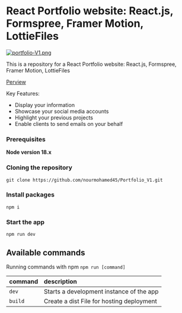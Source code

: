 # React Portfolio website: React.js, Formspree, Framer Motion, LottieFiles

[![portfolio-V1.png](https://i.postimg.cc/BbsXDtXs/portfolio-V1.png)](https://postimg.cc/G87LnLFS)


This is a repository for a React Portfolio website: React.js, Formspree, Framer Motion, LottieFiles

[Perview](https://6577049760878876490f107c--endearing-kataifi-1c24dd.netlify.app/)

Key Features:

- Display your information
- Showcase your social media accounts
- Highlight your previous projects
- Enable clients to send emails on your behalf


### Prerequisites

**Node version 18.x**

### Cloning the repository

```shell
git clone https://github.com/nourmohamed45/Portfolio_V1.git
```

### Install packages

```shell
npm i
```

### Start the app

```shell
npm run dev
```

## Available commands

Running commands with npm `npm run [command]`

| command         | description                              |
| :-------------- | :--------------------------------------- |
| `dev`           | Starts a development instance of the app |
| `build`           | Create a dist File for hosting deployment |